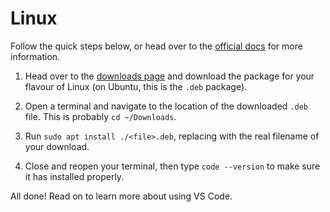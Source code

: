 # Linux

Follow the quick steps below, or head over to the
[official docs](https://code.visualstudio.com/docs/setup/linux) for more
information.

1. Head over to the [downloads page](https://code.visualstudio.com/) and
   download the package for your flavour of Linux (on Ubuntu, this is the `.deb`
   package).

1. Open a terminal and navigate to the location of the downloaded `.deb` file.
   This is probably `cd ~/Downloads`.

1. Run `sudo apt install ./<file>.deb`, replacing with the real filename of your
   download.

1. Close and reopen your terminal, then type `code --version` to make sure it
   has installed properly.

All done! Read on to learn more about using VS Code.
